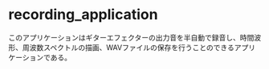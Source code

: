 # recording_application
このアプリケーションはギターエフェクターの出力音を半自動で録音し、時間波形、周波数スペクトルの描画、WAVファイルの保存を行うことのできるアプリケーションである。
